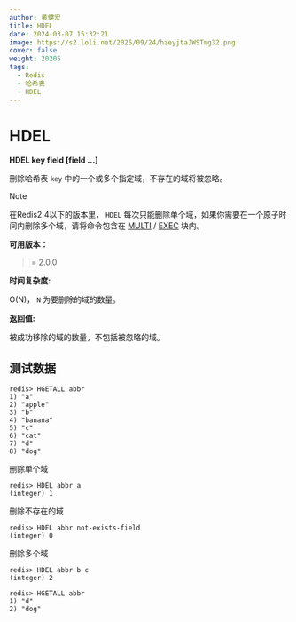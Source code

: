 ```yaml
---
author: 黄健宏
title: HDEL
date: 2024-03-07 15:32:21
image: https://s2.loli.net/2025/09/24/hzeyjtaJWSTmg32.png
cover: false
weight: 20205
tags:
  - Redis
  - 哈希表
  - HDEL
---
```


# HDEL

**HDEL key field [field …]**

删除哈希表 `key` 中的一个或多个指定域，不存在的域将被忽略。

Note

在Redis2.4以下的版本里， `HDEL` 每次只能删除单个域，如果你需要在一个原子时间内删除多个域，请将命令包含在 [MULTI](../../02-redisdoc/11-transaction/01-multi) / [EXEC](../../02-redisdoc/11-transaction/02-exec) 块内。

**可用版本：**

>= 2.0.0

**时间复杂度:**

O(N)， `N` 为要删除的域的数量。

**返回值:**

被成功移除的域的数量，不包括被忽略的域。


## 测试数据

```shell
redis> HGETALL abbr
1) "a"
2) "apple"
3) "b"
4) "banana"
5) "c"
6) "cat"
7) "d"
8) "dog"
```

删除单个域

```shell
redis> HDEL abbr a
(integer) 1
```

删除不存在的域

```shell
redis> HDEL abbr not-exists-field
(integer) 0
```

删除多个域

```shell
redis> HDEL abbr b c
(integer) 2

redis> HGETALL abbr
1) "d"
2) "dog"
```